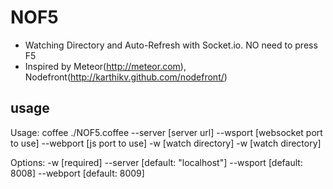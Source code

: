 NOF5
====
* Watching Directory and Auto-Refresh with Socket.io. NO need to press F5
* Inspired by Meteor(http://meteor.com), Nodefront(http://karthikv.github.com/nodefront/)

usage
-----
Usage: coffee ./NOF5.coffee --server [server url] --wsport [websocket port to use] --webport [js port to use] -w [watch directory] -w [watch directory]

Options:
  -w         [required]
  --server   [default: "localhost"]
  --wsport   [default: 8008]
  --webport  [default: 8009]
